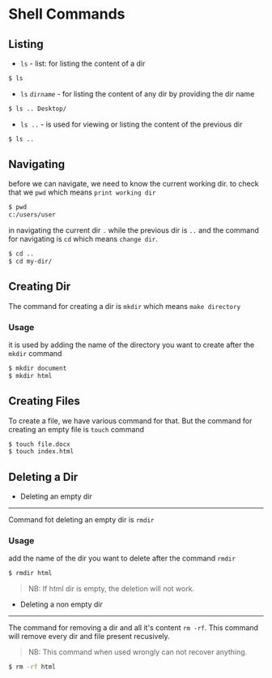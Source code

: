 # Shell Commands

## Listing
- `ls` - list: for listing the content of a dir
```sh
$ ls 
``` 
- `ls` *`dirname`* - for listing the content of any dir by providing the dir name

```sh
$ ls .. Desktop/
```
- `ls ..` - is used for viewing or listing the content of the previous dir 
```sh
$ ls ..
```

## Navigating
before we can navigate, we need to know the current working dir. to check that we `pwd` which means `print working dir`

```sh
$ pwd
c:/users/user
```
in navigating the current dir `.` while the previous dir is `..` and the command for navigating is `cd` which means `change dir`.

```sh
$ cd ..
$ cd my-dir/
```
## Creating Dir
The command for creating a dir is `mkdir` which means `make directory`
### Usage
it is used by adding the name of the directory you want to create after the `mkdir` command

```sh
$ mkdir document
$ mkdir html
```
## Creating Files
To create a file, we have various command for that. But the command for creating an empty file is `touch` command
```sh
$ touch file.docx
$ touch index.html
``` 

## Deleting a Dir
- Deleting an empty dir
________
Command fot deleting an empty dir is `rmdir`
### Usage
add the name of the dir you want to delete after the command `rmdir`
```sh
$ rmdir html
```
>NB: If html dir is empty, the deletion will not work.

- Deleting a non empty dir
________
The command for removing a dir and all it's content `rm -rf`. This command will remove every dir and file present recusively.
>NB: This command when used wrongly can not recover anything.
```sh
$ rm -rf html
```




